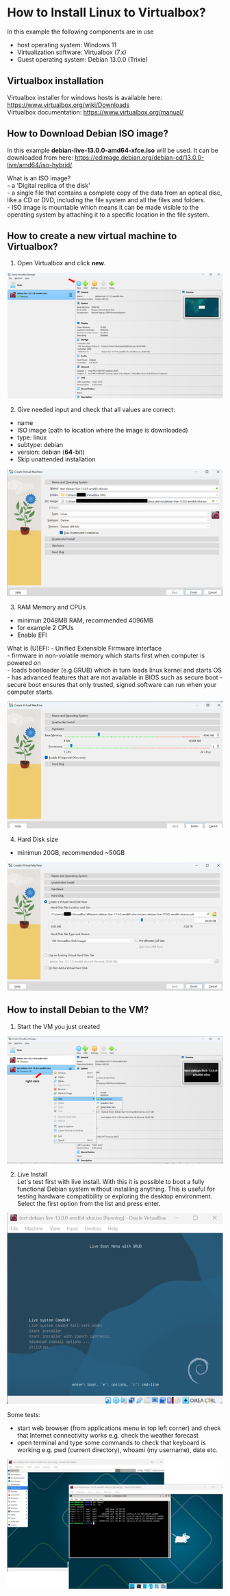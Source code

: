 # How to Install Linux to Virtualbox?
In this example the following components are in use
- host operating system: Windows 11
- Virtualization software: Virtualbox (7.x)
- Guest operating system: Debian 13.0.0 (Trixie)

## Virtualbox installation
Virtualbox installer for windows hosts is available here: https://www.virtualbox.org/wiki/Downloads    
Virtualbox documentation: https://www.virtualbox.org/manual/    

## How to Download Debian ISO image?
In this example __debian-live-13.0.0-amd64-xfce.iso__ will be used. It can be downloaded from here: https://cdimage.debian.org/debian-cd/13.0.0-live/amd64/iso-hybrid/   

What is an ISO image?   
     - a 'Digital replica of the disk'  
	 - a single file that contains a complete copy of the data from an optical disc, like a CD or DVD, including the file           system and all the files and folders.  
     - ISO image is mountable which means it can be made visible to the operating system by attaching it to a specific              location in the file system.  



## How to create a new virtual machine to Virtualbox?

1) Open Virtualbox and click __new__.

![](./pictures/1_picture.png)  

2) Give needed input and check that all values are correct:
  - name
  - ISO image (path to location where the image is downloaded)
  - type: linux
  - subtype: debian
  - version: debian (__64__-bit)
  - Skip unattended installation

![](./pictures/2_picture.png) 
 
3) RAM Memory and CPUs
- minimun 2048MB RAM, recommended 4096MB
- for example 2 CPUs
- Enable EFI  

What is (U)EFI:
       - Unified Extensible Firmware Interface  
       - firmware in non-volatile memory which starts first when computer is powered on  
	   - loads bootloader (e.g.GRUB) which in turn loads linux kernel and starts OS  
	   - has advanced features that are not available in BIOS such as secure boot 
	   - secure boot ensures that only trusted, signed software can run when your computer starts.  

![](./pictures/3_Picture.png) 
  
4) Hard Disk size
- minimun 20GB, recommended ~50GB

![](./pictures/4_picture.png) 

## How to install Debian to the VM?

1) Start the VM you just created

![](./pictures/5_picture.png) 

2) Live Install  
Let's test first with live install. With this it is possible to boot a fully functional Debian system without installing anything.
This is useful for testing hardware compatibility or exploring the desktop environment. Select the first option from the list and press enter.

![](./pictures/6_picture.png) 

Some tests:  
- start web browser (from applications menu in top left corner) and check that Internet connectivity works e.g. check the weather forecast  
- open terminal and type some commands to check that keyboard is working e.g. pwd (current directory), whoami (my username), date etc.

![](./pictures/7_picture.png) 

